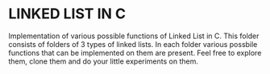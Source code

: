 # LINKED LIST IN C

Implementation of various possible functions of Linked List in C.
This folder consists of folders of 3 types of linked lists. In each folder various possbile functions that can be implemented on them are present.
Feel free to explore them, clone them and do your little experiments on them.
